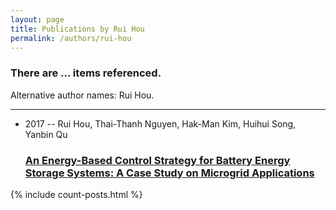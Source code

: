 ```yaml
---
layout: page
title: Publications by Rui Hou
permalink: /authors/rui-hou
---
```


<h3 id="number-posts">There are ... items referenced.</h3>
<p id='info-authors'>Alternative author names: Rui Hou.</p>
<hr />
<ul class="post-list">
<li><span class='post-meta'>2017 -- Rui Hou, Thai-Thanh Nguyen, Hak-Man Kim, Huihui Song, Yanbin Qu</span><h3><a class='post-link' href="{{ site.baseurl }}/an-energy-based-control-strategy-for-battery-energy-storage-systems-a-case-study-on-microgrid-applications">An Energy-Based Control Strategy for Battery  Energy Storage Systems: A Case Study on  Microgrid Applications</a></h3></li>

</ul>
{% include count-posts.html %}
